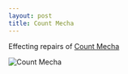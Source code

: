 ```yaml
---
layout: post
title: Count Mecha
---
```


Effecting repairs of [Count Mecha](http://en.wikipedia.org/wiki/Galaxy_Express_999)

![Count Mecha](http://cdn.artsoftheinsane.com/blog/count_mecha.jpeg)
